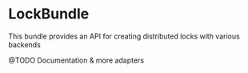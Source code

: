 LockBundle
=====================

This bundle provides an API for creating distributed locks with various backends

@TODO Documentation & more adapters